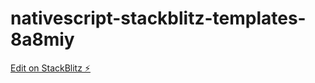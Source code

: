 # nativescript-stackblitz-templates-8a8miy

[Edit on StackBlitz ⚡️](https://stackblitz.com/edit/nativescript-stackblitz-templates-8a8miy)